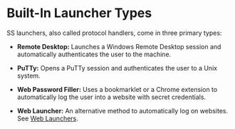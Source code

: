 [title]: # (Built-In Launcher Types)
[tags]: # (Launcher)
[priority]: # (10)

# Built-In Launcher Types

SS launchers, also called protocol handlers, come in three primary types:

- **Remote Desktop:** Launches a Windows Remote Desktop session and automatically authenticates the user to the machine.

- **PuTTy:** Opens a PuTTy session and authenticates the user to a Unix system.

- **Web Password Filler:** Uses a bookmarklet or a Chrome extension to automatically log the user into a website with secret credentials.

- **Web Launcher:** An alternative method to automatically log on websites. See [Web Launchers](../web-launchers/index.md).
